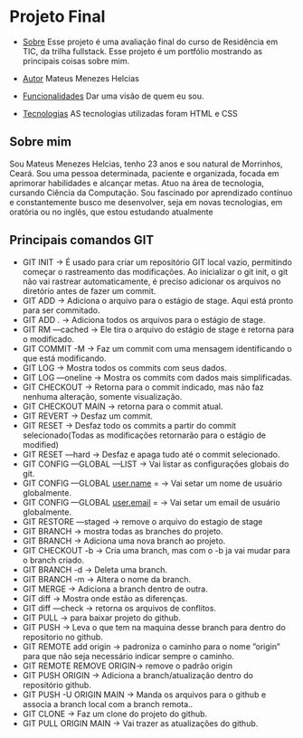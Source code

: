 # Projeto Final


- [Sobre](#sobre) Esse projeto é uma avaliação final do curso de Residência em TIC, da trilha fullstack. Esse projeto é um portfólio mostrando as principais coisas sobre mim.

- [Autor](#autor) Mateus Menezes Helcias
- [Funcionalidades](#funcionalidades) Dar uma visão de quem eu sou.

- [Tecnologias](#tecnologias) AS tecnologias utilizadas foram HTML e CSS


## Sobre mim
Sou Mateus Menezes Helcias, tenho 23 anos e sou natural de Morrinhos, Ceará. Sou uma pessoa determinada, paciente e organizada, focada em aprimorar habilidades e alcançar metas. Atuo na área de tecnologia, cursando Ciência da Computação. Sou fascinado por aprendizado contínuo e constantemente busco me desenvolver, seja em novas tecnologias, em oratória ou no inglês, que estou estudando atualmente


## Principais comandos GIT
- GIT INIT →  É usado para criar um repositório GIT local vazio, permitindo começar o rastreamento das modificações. Ao inicializar o git init, o git  não vai rastrear automaticamente, é preciso adicionar os arquivos no diretório antes de fazer um commit.
- GIT ADD <nome> → Adiciona o arquivo para o estágio de stage. Aqui está pronto para ser commitado.
- GIT ADD . → Adiciona todos os arquivos para o estágio de stage.
- GIT RM —cached <nome> → Ele tira o arquivo do estágio de stage e retorna para o modificado.
- GIT COMMIT -M → Faz um commit com uma mensagem identificando o que está modificando.
- GIT LOG → Mostra todos os commits com seus dados.
- GIT LOG —oneline → Mostra os commits com dados mais simplificadas.
- GIT CHECKOUT <id do commit> → Retorna para o commit indicado, mas não faz nenhuma alteração, somente visualização.
- GIT CHECKOUT MAIN → retorna para o commit atual.
- GIT REVERT <id do commit> → Desfaz um commit.
- GIT RESET <id do commit> → Desfaz todo os commits a partir do commit selecionado(Todas as modificações retornarão para o estágio de modified)
- GIT RESET <id do commit> —hard → Desfaz e apaga tudo até o commit selecionado.
- GIT CONFIG —GLOBAL  —LIST → Vai listar as configurações globais do git.
- GIT CONFIG —GLOBAL [user.name](http://user.name) = <nome> → Vai setar um nome de usuário globalmente.
- GIT CONFIG —GLOBAL [user.email](http://user.email) = <email> → Vai setar um email de usuário globalmente.
- GIT RESTORE —staged <arquivo> → remove o arquivo do estagio de stage
- GIT BRANCH → mostra todas as branches do projeto.
- GIT BRANCH <nome> → Adiciona uma nova branch ao projeto.
- GIT CHECKOUT -b <nome> →  Cria uma branch, mas com o -b ja vai mudar para o branch criado.
- GIT BRANCH -d <nome> → Deleta uma branch.
- GIT BRANCH -m <nome> → Altera o nome da branch.
- GIT MERGE <nome da branch>→  Adiciona a branch dentro de outra.
- GIT diff <branch a ser merged> → Mostra onde estão as diferenças.
- GIT diff <branch a ser merged> —check → retorna os arquivos de conflitos.
- GIT PULL <SSH> <nome da branch> → para baixar projeto do github.
- GIT PUSH <SSH><nome da branch>→  Leva o que tem na maquina desse branch para dentro do repositorio no github.
- GIT REMOTE add origin <SSH ou link do repositorio>→ padroniza o caminho para o nome ”origin” para que não seja necessário indicar sempre o caminho.
- GIT REMOTE REMOVE ORIGIN→ remove o padrão origin
- GIT PUSH ORIGIN <branch> → Adiciona a branch/atualização dentro do repositório github.
- GIT PUSH  -U ORIGIN MAIN → Manda os arquivos para o github e associa a branch local com a branch remota..
- GIT CLONE <SSH> → Faz um clone do projeto do github.
- GIT PULL ORIGIN MAIN → Vai trazer as atualizações do github.